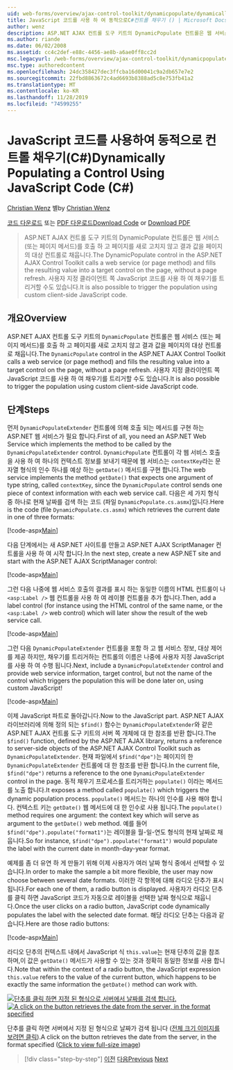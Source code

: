 ```yaml
---
uid: web-forms/overview/ajax-control-toolkit/dynamicpopulate/dynamically-populating-a-control-using-javascript-code-cs
title: JavaScript 코드를 사용 하 여 동적으로C#컨트롤 채우기 () | Microsoft Docs
author: wenz
description: ASP.NET AJAX 컨트롤 도구 키트의 DynamicPopulate 컨트롤은 웹 서비스 (또는 페이지 메서드)를 호출 하 고 결과 값을 t ...의 대상 컨트롤로 채웁니다.
ms.author: riande
ms.date: 06/02/2008
ms.assetid: cc4c2def-e88c-4456-ae8b-a6ae0ff8cc2d
msc.legacyurl: /web-forms/overview/ajax-control-toolkit/dynamicpopulate/dynamically-populating-a-control-using-javascript-code-cs
msc.type: authoredcontent
ms.openlocfilehash: 24dc358427dec3ffcba16d00041c9a2db657e7e2
ms.sourcegitcommit: 22fbd8863672c4ad6693b8388ad5c8e753fb41a2
ms.translationtype: MT
ms.contentlocale: ko-KR
ms.lasthandoff: 11/28/2019
ms.locfileid: "74599255"
---
```

# <a name="dynamically-populating-a-control-using-javascript-code-c"></a><span data-ttu-id="5c74e-103">JavaScript 코드를 사용하여 동적으로 컨트롤 채우기(C#)</span><span class="sxs-lookup"><span data-stu-id="5c74e-103">Dynamically Populating a Control Using JavaScript Code (C#)</span></span>

<span data-ttu-id="5c74e-104">[Christian Wenz](https://github.com/wenz) 별</span><span class="sxs-lookup"><span data-stu-id="5c74e-104">by [Christian Wenz](https://github.com/wenz)</span></span>

<span data-ttu-id="5c74e-105">[코드 다운로드](https://download.microsoft.com/download/d/8/f/d8f2f6f9-1b7c-46ad-9252-e1fc81bdea3e/dynamicpopulate1.cs.zip) 또는 [PDF 다운로드](https://download.microsoft.com/download/b/6/a/b6ae89ee-df69-4c87-9bfb-ad1eb2b23373/dynamicpopulate1CS.pdf)</span><span class="sxs-lookup"><span data-stu-id="5c74e-105">[Download Code](https://download.microsoft.com/download/d/8/f/d8f2f6f9-1b7c-46ad-9252-e1fc81bdea3e/dynamicpopulate1.cs.zip) or [Download PDF](https://download.microsoft.com/download/b/6/a/b6ae89ee-df69-4c87-9bfb-ad1eb2b23373/dynamicpopulate1CS.pdf)</span></span>

> <span data-ttu-id="5c74e-106">ASP.NET AJAX 컨트롤 도구 키트의 DynamicPopulate 컨트롤은 웹 서비스 (또는 페이지 메서드)를 호출 하 고 페이지를 새로 고치지 않고 결과 값을 페이지의 대상 컨트롤로 채웁니다.</span><span class="sxs-lookup"><span data-stu-id="5c74e-106">The DynamicPopulate control in the ASP.NET AJAX Control Toolkit calls a web service (or page method) and fills the resulting value into a target control on the page, without a page refresh.</span></span> <span data-ttu-id="5c74e-107">사용자 지정 클라이언트 쪽 JavaScript 코드를 사용 하 여 채우기를 트리거할 수도 있습니다.</span><span class="sxs-lookup"><span data-stu-id="5c74e-107">It is also possible to trigger the population using custom client-side JavaScript code.</span></span>

## <a name="overview"></a><span data-ttu-id="5c74e-108">개요</span><span class="sxs-lookup"><span data-stu-id="5c74e-108">Overview</span></span>

<span data-ttu-id="5c74e-109">ASP.NET AJAX 컨트롤 도구 키트의 `DynamicPopulate` 컨트롤은 웹 서비스 (또는 페이지 메서드)를 호출 하 고 페이지를 새로 고치지 않고 결과 값을 페이지의 대상 컨트롤로 채웁니다.</span><span class="sxs-lookup"><span data-stu-id="5c74e-109">The `DynamicPopulate` control in the ASP.NET AJAX Control Toolkit calls a web service (or page method) and fills the resulting value into a target control on the page, without a page refresh.</span></span> <span data-ttu-id="5c74e-110">사용자 지정 클라이언트 쪽 JavaScript 코드를 사용 하 여 채우기를 트리거할 수도 있습니다.</span><span class="sxs-lookup"><span data-stu-id="5c74e-110">It is also possible to trigger the population using custom client-side JavaScript code.</span></span>

## <a name="steps"></a><span data-ttu-id="5c74e-111">단계</span><span class="sxs-lookup"><span data-stu-id="5c74e-111">Steps</span></span>

<span data-ttu-id="5c74e-112">먼저 `DynamicPopulateExtender` 컨트롤에 의해 호출 되는 메서드를 구현 하는 ASP.NET 웹 서비스가 필요 합니다.</span><span class="sxs-lookup"><span data-stu-id="5c74e-112">First of all, you need an ASP.NET Web Service which implements the method to be called by the `DynamicPopulateExtender` control.</span></span> <span data-ttu-id="5c74e-113">`DynamicPopulate` 컨트롤이 각 웹 서비스 호출을 사용 하 여 하나의 컨텍스트 정보를 보내기 때문에 웹 서비스는 `contextKey`라는 문자열 형식의 인수 하나를 예상 하는 `getDate()` 메서드를 구현 합니다.</span><span class="sxs-lookup"><span data-stu-id="5c74e-113">The web service implements the method `getDate()` that expects one argument of type string, called `contextKey`, since the `DynamicPopulate` control sends one piece of context information with each web service call.</span></span> <span data-ttu-id="5c74e-114">다음은 세 가지 형식 중 하나로 현재 날짜를 검색 하는 코드 (파일 `DynamicPopulate.cs.asmx`)입니다.</span><span class="sxs-lookup"><span data-stu-id="5c74e-114">Here is the code (file `DynamicPopulate.cs.asmx`) which retrieves the current date in one of three formats:</span></span>

[!code-aspx[Main](dynamically-populating-a-control-using-javascript-code-cs/samples/sample1.aspx)]

<span data-ttu-id="5c74e-115">다음 단계에서는 새 ASP.NET 사이트를 만들고 ASP.NET AJAX ScriptManager 컨트롤을 사용 하 여 시작 합니다.</span><span class="sxs-lookup"><span data-stu-id="5c74e-115">In the next step, create a new ASP.NET site and start with the ASP.NET AJAX ScriptManager control:</span></span>

[!code-aspx[Main](dynamically-populating-a-control-using-javascript-code-cs/samples/sample2.aspx)]

<span data-ttu-id="5c74e-116">그런 다음 나중에 웹 서비스 호출의 결과를 표시 하는 동일한 이름의 HTML 컨트롤이 나 `<asp:Label />` 웹 컨트롤을 사용 하 여 레이블 컨트롤을 추가 합니다.</span><span class="sxs-lookup"><span data-stu-id="5c74e-116">Then, add a label control (for instance using the HTML control of the same name, or the `<asp:Label />` web control) which will later show the result of the web service call.</span></span>

[!code-aspx[Main](dynamically-populating-a-control-using-javascript-code-cs/samples/sample3.aspx)]

<span data-ttu-id="5c74e-117">그런 다음 `DynamicPopulateExtender` 컨트롤을 포함 하 고 웹 서비스 정보, 대상 제어를 제공 하지만, 채우기를 트리거하는 컨트롤의 이름은 나중에 사용자 지정 JavaScript를 사용 하 여 수행 됩니다.</span><span class="sxs-lookup"><span data-stu-id="5c74e-117">Next, include a `DynamicPopulateExtender` control and provide web service information, target control, but not the name of the control which triggers the population this will be done later on, using custom JavaScript!</span></span>

[!code-aspx[Main](dynamically-populating-a-control-using-javascript-code-cs/samples/sample4.aspx)]

<span data-ttu-id="5c74e-118">이제 JavaScript 파트로 돌아갑니다.</span><span class="sxs-lookup"><span data-stu-id="5c74e-118">Now to the JavaScript part.</span></span> <span data-ttu-id="5c74e-119">ASP.NET AJAX 라이브러리에 의해 정의 되는 `$find()` 함수는 `DynamicPopulateExtender`와 같은 ASP.NET AJAX 컨트롤 도구 키트의 서버 쪽 개체에 대 한 참조를 반환 합니다.</span><span class="sxs-lookup"><span data-stu-id="5c74e-119">The `$find()` function, defined by the ASP.NET AJAX library, returns a reference to server-side objects of the ASP.NET AJAX Control Toolkit such as `DynamicPopulateExtender`.</span></span> <span data-ttu-id="5c74e-120">현재 파일에서 `$find("dpe")`는 페이지의 한 `DynamicPopulateExtender` 컨트롤에 대 한 참조를 반환 합니다.</span><span class="sxs-lookup"><span data-stu-id="5c74e-120">In the current file, `$find("dpe")` returns a reference to the one `DynamicPopulateExtender` control in the page.</span></span> <span data-ttu-id="5c74e-121">동적 채우기 프로세스를 트리거하는 `populate()` 이라는 메서드를 노출 합니다.</span><span class="sxs-lookup"><span data-stu-id="5c74e-121">It exposes a method called `populate()` which triggers the dynamic population process.</span></span> <span data-ttu-id="5c74e-122">`populate()` 메서드는 하나의 인수를 사용 해야 합니다. 컨텍스트 키는 `getDate()` 웹 메서드에 대 한 인수로 사용 됩니다.</span><span class="sxs-lookup"><span data-stu-id="5c74e-122">The `populate()` method requires one argument: the context key which will serve as argument to the `getDate()` web method.</span></span> <span data-ttu-id="5c74e-123">예를 들어 `$find("dpe").populate("format1")`는 레이블을 월-일-연도 형식의 현재 날짜로 채웁니다.</span><span class="sxs-lookup"><span data-stu-id="5c74e-123">So for instance, `$find("dpe").populate("format1")` would populate the label with the current date in month-day-year format.</span></span>

<span data-ttu-id="5c74e-124">예제를 좀 더 유연 하 게 만들기 위해 이제 사용자가 여러 날짜 형식 중에서 선택할 수 있습니다.</span><span class="sxs-lookup"><span data-stu-id="5c74e-124">In order to make the sample a bit more flexible, the user may now choose between several date formats.</span></span> <span data-ttu-id="5c74e-125">이러한 각 항목에 대해 라디오 단추가 표시 됩니다.</span><span class="sxs-lookup"><span data-stu-id="5c74e-125">For each one of them, a radio button is displayed.</span></span> <span data-ttu-id="5c74e-126">사용자가 라디오 단추를 클릭 하면 JavaScript 코드가 자동으로 레이블을 선택한 날짜 형식으로 채웁니다.</span><span class="sxs-lookup"><span data-stu-id="5c74e-126">Once the user clicks on a radio button, JavaScript code dynamically populates the label with the selected date format.</span></span> <span data-ttu-id="5c74e-127">해당 라디오 단추는 다음과 같습니다.</span><span class="sxs-lookup"><span data-stu-id="5c74e-127">Here are those radio buttons:</span></span>

[!code-aspx[Main](dynamically-populating-a-control-using-javascript-code-cs/samples/sample5.aspx)]

<span data-ttu-id="5c74e-128">라디오 단추의 컨텍스트 내에서 JavaScript 식 `this.value`는 현재 단추의 값을 참조 하며,이 값은 `getDate()` 메서드가 사용할 수 있는 것과 정확히 동일한 정보를 사용 합니다.</span><span class="sxs-lookup"><span data-stu-id="5c74e-128">Note that within the context of a radio button, the JavaScript expression `this.value` refers to the value of the current button, which happens to be exactly the same information the `getDate()` method can work with.</span></span>

<span data-ttu-id="5c74e-129">[![단추를 클릭 하면 지정 된 형식으로 서버에서 날짜를 검색 합니다.](dynamically-populating-a-control-using-javascript-code-cs/_static/image2.png)](dynamically-populating-a-control-using-javascript-code-cs/_static/image1.png)</span><span class="sxs-lookup"><span data-stu-id="5c74e-129">[![A click on the button retrieves the date from the server, in the format specified](dynamically-populating-a-control-using-javascript-code-cs/_static/image2.png)](dynamically-populating-a-control-using-javascript-code-cs/_static/image1.png)</span></span>

<span data-ttu-id="5c74e-130">단추를 클릭 하면 서버에서 지정 된 형식으로 날짜가 검색 됩니다 ([전체 크기 이미지를 보려면 클릭](dynamically-populating-a-control-using-javascript-code-cs/_static/image3.png)).</span><span class="sxs-lookup"><span data-stu-id="5c74e-130">A click on the button retrieves the date from the server, in the format specified ([Click to view full-size image](dynamically-populating-a-control-using-javascript-code-cs/_static/image3.png))</span></span>

> [!div class="step-by-step"]
> <span data-ttu-id="5c74e-131">[이전](dynamically-populating-a-control-cs.md)
> [다음](using-dynamicpopulate-with-a-user-control-and-javascript-cs.md)</span><span class="sxs-lookup"><span data-stu-id="5c74e-131">[Previous](dynamically-populating-a-control-cs.md)
[Next](using-dynamicpopulate-with-a-user-control-and-javascript-cs.md)</span></span>
